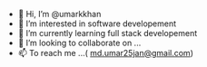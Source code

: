 - 👋 Hi, I’m @umarkkhan
- 👀 I’m interested in software developement 
- 🌱 I’m currently learning full stack developement 
- 💞️ I’m looking to collaborate on ...
- 📫 To reach me ...( md.umar25jan@gmail.com)

<!---
umarkkhan/umarkkhan is a ✨ special ✨ repository because its `README.md` (this file) appears on your GitHub profile.
You can click the Preview link to take a look at your changes.
--->
